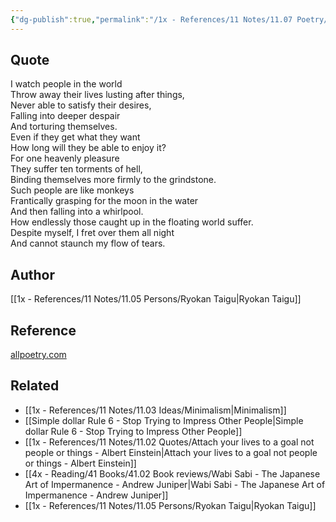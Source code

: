 ```yaml
---
{"dg-publish":true,"permalink":"/1x - References/11 Notes/11.07 Poetry/I watch people in the world - Ryokan Taigu/","title":"I watch people in the world - Ryokan Taigu","noteIcon":""}
---
```



## Quote
I watch people in the world  
Throw away their lives lusting after things,  
Never able to satisfy their desires,  
Falling into deeper despair  
And torturing themselves.  
Even if they get what they want  
How long will they be able to enjoy it?  
For one heavenly pleasure  
They suffer ten torments of hell,  
Binding themselves more firmly to the grindstone.  
Such people are like monkeys  
Frantically grasping for the moon in the water  
And then falling into a whirlpool.  
How endlessly those caught up in the floating world suffer.  
Despite myself, I fret over them all night  
And cannot staunch my flow of tears.

## Author
[[1x - References/11 Notes/11.05 Persons/Ryokan Taigu\|Ryokan Taigu]]

## Reference
[allpoetry.com](https://allpoetry.com/I-Watch-People-In-The-World-)

## Related
- [[1x - References/11 Notes/11.03 Ideas/Minimalism\|Minimalism]]
- [[Simple dollar Rule 6 - Stop Trying to Impress Other People\|Simple dollar Rule 6 - Stop Trying to Impress Other People]]
- [[1x - References/11 Notes/11.02 Quotes/Attach your lives to a goal not people or things - Albert Einstein\|Attach your lives to a goal not people or things - Albert Einstein]]
- [[4x - Reading/41 Books/41.02 Book reviews/Wabi Sabi - The Japanese Art of Impermanence - Andrew Juniper\|Wabi Sabi - The Japanese Art of Impermanence - Andrew Juniper]]
- [[1x - References/11 Notes/11.05 Persons/Ryokan Taigu\|Ryokan Taigu]]